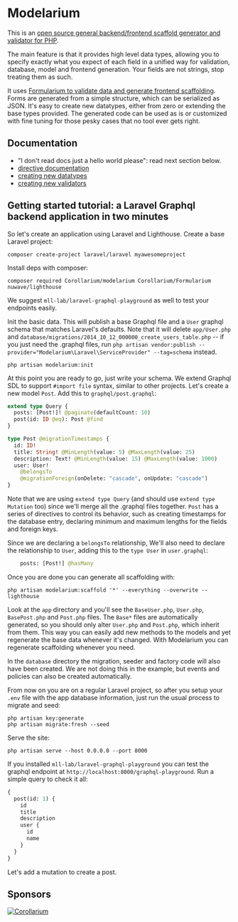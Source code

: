 # Modelarium

This is an [open source general backend/frontend scaffold generator and validator for PHP](https://github.com/Corollarium/modelarium/).

The main feature is that it provides high level data types, allowing you to specify exactly what you expect of each field in a unified way for validation, database, model and frontend generation. Your fields are not strings, stop treating them as such.

It uses [Formularium to validate data and generate frontend scaffolding](https://github.com/Corollarium/Formularium/).
Forms are generated from a simple structure, which can be serialized as JSON. It's easy to create new datatypes, either from zero or extending the base types provided. The generated code can be used as is or customized with fine tuning for those pesky cases that no tool ever gets right.

## Documentation

- "I don't read docs just a hello world please": read next section below.
- [directive documentation](./directives.md)
- [creating new datatypes](./datatype.md)
- [creating new validators](./validator.md)

## Getting started tutorial: a Laravel Graphql backend application in two minutes

So let's create an application using Laravel and Lighthouse. Create a base Laravel project:

```
composer create-project laravel/laravel myawesomeproject
```

Install deps with composer:

```
composer required Corollarium/modelarium Corollarium/Formularium nuwave/lighthouse
```

We suggest `mll-lab/laravel-graphql-playground` as well to test your endpoints easily.

Init the basic data. This will publish a base Graphql file and a `User` graphql schema that matches Laravel's defaults. Note that it will delete `app/User.php` and `database/migrations/2014_10_12_000000_create_users_table.php` -- if you just need the .graphql files, run `php artisan vendor:publish --provider="Modelarium\Laravel\ServiceProvider" --tag=schema` instead.

```
php artisan modelarium:init
```

At this point you are ready to go, just write your schema. We extend Graphql SDL to support `#import file` syntax, similar to other projects. Let's create a new model `Post`. Add this to `graphql/post.graphql`:

```graphql
extend type Query {
  posts: [Post!]! @paginate(defaultCount: 10)
  post(id: ID @eq): Post @find
}

type Post @migrationTimestamps {
  id: ID!
  title: String! @MinLength(value: 5) @MaxLength(value: 25)
  description: Text! @MinLength(value: 15) @MaxLength(value: 1000)
  user: User!
    @belongsTo
    @migrationForeign(onDelete: "cascade", onUpdate: "cascade")
}
```

Note that we are using `extend type Query` (and should use `extend type Mutation` too) since we'll merge all the .graphql files together. `Post` has a series of directives to control its behavior, such as creating timestamps for the database entry, declaring minimum and maximum lengths for the fields and foreign keys.

Since we are declaring a `belongsTo` relationship, We'll also need to declare the relationship to `User`, adding this to the `type User` in `user.graphql`:

```graphql
    posts: [Post!] @hasMany
```

Once you are done you can generate all scaffolding with:

```
php artisan modelarium:scaffold '*' --everything --overwrite --lighthouse
```

Look at the `app` directory and you'll see the `BaseUser.php`, `User.php`, `BasePost.php` and `Post.php` files. The `Base*` files are automatically generated, so you should only alter `User.php` and `Post.php`, which inherit from them. This way you can easily add new methods to the models and yet regenerate the base data whenever it's changed. With Modelarium you can regenerate scaffolding whenever you need.

In the `database` directory the migration, seeder and factory code will also have been created. We are not doing this in the example, but events and policies can also be created automatically.

From now on you are on a regular Laravel project, so after you setup your `.env` file with the app database information, just run the usual process to migrate and seed:

```
php artisan key:generate
php artisan migrate:fresh --seed
```

Serve the site:

```
php artisan serve --host 0.0.0.0 --port 8000
```

If you installed `mll-lab/laravel-graphql-playground` you can test the graphql endpoint at `http://localhost:8000/graphql-playground`. Run a simple query to check it all:

```graphql
{
  post(id: 1) {
    id
    title
    description
    user {
      id
      name
    }
  }
}
```

Let's add a mutation to create a post.

## Sponsors

[![Corollarium](https://modelarium.github.com/logo-horizontal-400px.png)](https://corollarium.com)
